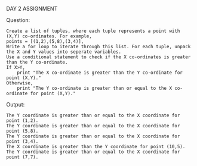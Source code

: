DAY 2 ASSIGNMENT

Question:
    
    Create a list of tuples, where each tuple represents a point with (X,Y) co-ordinates. For example,
    points = [(1,2),(5,8),(3,4)],
    Write a for loop to iterate through this list. For each tuple, unpack the X and Y values into seperate variables. 
    Use a conditional statement to check if the X co-ordinates is greater than the Y co-ordinate.
    If X>Y, 
        print "The X co-ordinate is greater than the Y co-ordinate for point (X,Y)."
    Otherwise,
        print "The Y co-ordinate is greater than or equal to the X co-ordinate for point (X,Y)."

Output:
    
    The Y coordinate is greater than or equal to the X coordinate for point (1,2).
    The Y coordinate is greater than or equal to the X coordinate for point (5,8).
    The Y coordinate is greater than or equal to the X coordinate for point (3,4).
    The X coordinate is greater than the Y coordinate for point (10,5).
    The Y coordinate is greater than or equal to the X coordinate for point (7,7).
